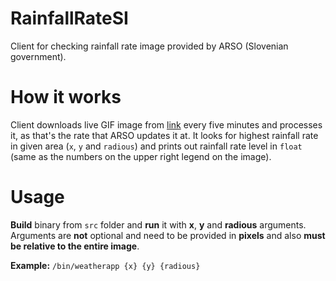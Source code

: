 # RainfallRateSI
Client for checking rainfall rate image provided by ARSO (Slovenian government).

# How it works
Client downloads live GIF image from <a href="http://www.arso.gov.si/vreme/napovedi%20in%20podatki/radar_anim.gif">link</a> every five minutes and processes it, as that's the rate that ARSO updates it at. It looks for highest rainfall rate in given area (`x`, `y` and `radious`) and prints out rainfall rate level in `float` (same as the numbers on the upper right legend on the image).

# Usage
**Build** binary from `src` folder and **run** it with **x**, **y** and **radious** arguments. Arguments are **not** optional and need to be provided in **pixels** and also **must be relative to the entire image**. 

**Example:** ```/bin/weatherapp {x} {y} {radious}```
